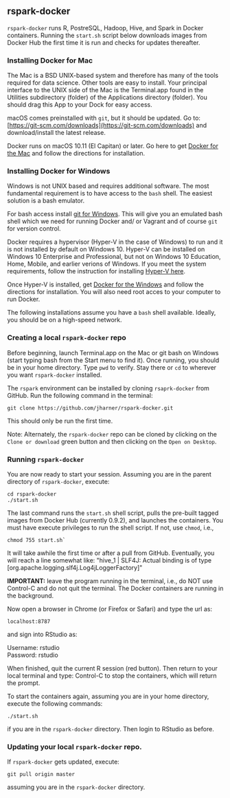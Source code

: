 ## rspark-docker

`rspark-docker` runs R, PostreSQL, Hadoop, Hive, and Spark in Docker containers. Running the `start.sh` script below downloads images from Docker Hub the first time it is run and checks for updates thereafter.

### Installing Docker for Mac

The Mac is a BSD UNIX-based system and therefore has many of the tools required for data science. Other tools are easy to install. Your principal interface to the UNIX side of the Mac is the Terminal.app found in the Utilities subdirectory (folder) of the Applications directory (folder). You should drag this App to your Dock for easy access.

macOS comes preinstalled with `git`, but it should be updated. Go to: [https://git-scm.com/downloads](https://git-scm.com/downloads) and download/install the latest release. 

Docker runs on macOS 10.11 (El Capitan) or later. Go here to get [Docker for the Mac](https://www.docker.com/docker-mac) and follow the directions for installation.  

### Installing Docker for Windows

Windows is not UNIX based and requires additional software. The most fundamental requirement is to have access to the `bash` shell. The easiest solution is a bash emulator.  

For bash access install [git for Windows](https://git-for-windows.github.io). This will give you an emulated bash shell which we need for running Docker and/ or Vagrant and of course `git` for version control.  

Docker requires a hypervisor (Hyper-V in the case of Windows) to run and it is not installed by default on Windows 10. Hyper-V can be installed on Windows 10 Enterprise and Professional, but not on Windows 10 Education, Home, Mobile, and earlier verions of Windows. If you meet the system requirements, follow the instruction for installing [Hyper-V here](https://docs.microsoft.com/en-us/virtualization/hyper-v-on-windows/quick-start/enable-hyper-v).  

Once Hyper-V is installed, get [Docker for the Windows](https://www.docker.com/docker-windows) and follow the directions for installation.  You will also need root acces to your computer to run Docker.

The following installations assume you have a `bash` shell available. Ideally, you should be on a high-speed network.  

### Creating a local `rspark-docker` repo

Before beginning, launch Terminal.app on the Mac or git bash on Windows (start typing bash from the Start menu to find it). Once running, you should be in your home directory. Type `pwd` to verify. Stay there or `cd` to wherever you want `rspark-docker` installed.

The `rspark` environment can be installed by cloning `rsaprk-docker` from GitHub. Run the following command in the terminal:  
```
git clone https://github.com/jharner/rspark-docker.git
```
This should only be run the first time.

Note: Alternately, the `rspark-docker` repo can be cloned by clicking on the `Clone or download` green button and then clicking on the `Open on Desktop`.

### Running `rspark-docker`

You are now ready to start your session. Assuming you are in the parent directory of `rspark-docker`, execute:
```
cd rspark-docker
./start.sh
```
The last command runs the `start.sh` shell script, pulls the pre-built tagged images from Docker Hub (currently 0.9.2), and launches the containers. You must have execute privileges to run the shell script. If not, use `chmod`, i.e., 
```
chmod 755 start.sh`
````

It will take awhile the first time or after a pull from GitHub. Eventually, you will reach a line somewhat like: "hive_1      | SLF4J: Actual binding is of type [org.apache.logging.slf4j.Log4jLoggerFactory]"  

**IMPORTANT:** leave the program running in the terminal, i.e., do NOT use Control-C and do not quit the terminal. The Docker containers are running in the background.

Now open a browser in Chrome (or Firefox or Safari) and type the url as:
```
localhost:8787
````
and sign into RStudio as: 

Username: rstudio  
Password: rstudio  

When finished, quit the current R session (red button). Then return to your local terminal and type: Control-C to stop the containers, which will return the prompt.

To start the containers again, assuming you are in your home directory, execute the following commands:  
```
./start.sh
```
if you are in the `rspark-docker` directory. Then login to RStudio as before.

### Updating your local `rspark-docker` repo.

If `rspark-docker` gets updated, execute:
```
git pull origin master
```
assuming you are in the `rspark-docker` directory.

